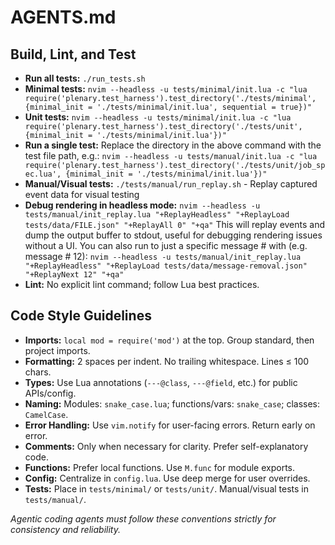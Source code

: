 # AGENTS.md

## Build, Lint, and Test

- **Run all tests:** `./run_tests.sh`
- **Minimal tests:**
  `nvim --headless -u tests/minimal/init.lua -c "lua require('plenary.test_harness').test_directory('./tests/minimal', {minimal_init = './tests/minimal/init.lua', sequential = true})"`
- **Unit tests:**
  `nvim --headless -u tests/minimal/init.lua -c "lua require('plenary.test_harness').test_directory('./tests/unit', {minimal_init = './tests/minimal/init.lua'})"`
- **Run a single test:** Replace the directory in the above command with the test file path, e.g.:
  `nvim --headless -u tests/manual/init.lua -c "lua require('plenary.test_harness').test_directory('./tests/unit/job_spec.lua', {minimal_init = './tests/minimal/init.lua'})"`
- **Manual/Visual tests:** `./tests/manual/run_replay.sh` - Replay captured event data for visual testing
- **Debug rendering in headless mode:**
  `nvim --headless -u tests/manual/init_replay.lua "+ReplayHeadless" "+ReplayLoad tests/data/FILE.json" "+ReplayAll 0" "+qa"`
  This will replay events and dump the output buffer to stdout, useful for debugging rendering issues without a UI.
  You can also run to just a specific message # with (e.g. message # 12):
  `nvim --headless -u tests/manual/init_replay.lua "+ReplayHeadless" "+ReplayLoad tests/data/message-removal.json" "+ReplayNext 12" "+qa"`
- **Lint:** No explicit lint command; follow Lua best practices.

## Code Style Guidelines

- **Imports:** `local mod = require('mod')` at the top. Group standard, then project imports.
- **Formatting:** 2 spaces per indent. No trailing whitespace. Lines ≤ 100 chars.
- **Types:** Use Lua annotations (`---@class`, `---@field`, etc.) for public APIs/config.
- **Naming:** Modules: `snake_case.lua`; functions/vars: `snake_case`; classes: `CamelCase`.
- **Error Handling:** Use `vim.notify` for user-facing errors. Return early on error.
- **Comments:** Only when necessary for clarity. Prefer self-explanatory code.
- **Functions:** Prefer local functions. Use `M.func` for module exports.
- **Config:** Centralize in `config.lua`. Use deep merge for user overrides.
- **Tests:** Place in `tests/minimal/` or `tests/unit/`. Manual/visual tests in `tests/manual/`.

_Agentic coding agents must follow these conventions strictly for consistency and reliability._
